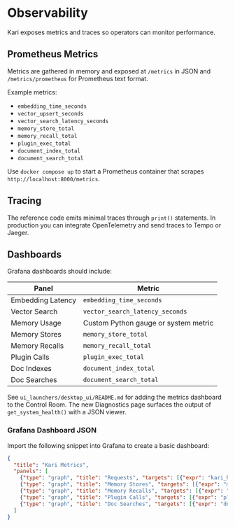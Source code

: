# Observability

Kari exposes metrics and traces so operators can monitor performance.

## Prometheus Metrics

Metrics are gathered in memory and exposed at `/metrics` in JSON and `/metrics/prometheus` for Prometheus text format.

Example metrics:

- `embedding_time_seconds`
- `vector_upsert_seconds`
- `vector_search_latency_seconds`
- `memory_store_total`
- `memory_recall_total`
- `plugin_exec_total`
- `document_index_total`
- `document_search_total`

Use `docker compose up` to start a Prometheus container that scrapes `http://localhost:8000/metrics`.

## Tracing

The reference code emits minimal traces through `print()` statements. In production you can integrate OpenTelemetry and send traces to Tempo or Jaeger.

## Dashboards

Grafana dashboards should include:

| Panel | Metric |
| ----- | ------ |
| Embedding Latency | `embedding_time_seconds` |
| Vector Search     | `vector_search_latency_seconds` |
| Memory Usage      | Custom Python gauge or system metric |
| Memory Stores     | `memory_store_total` |
| Memory Recalls    | `memory_recall_total` |
| Plugin Calls      | `plugin_exec_total` |
| Doc Indexes       | `document_index_total` |
| Doc Searches      | `document_search_total` |

See `ui_launchers/desktop_ui/README.md` for adding the metrics dashboard to the Control Room.
The new Diagnostics page surfaces the output of `get_system_health()` with a JSON viewer.

### Grafana Dashboard JSON

Import the following snippet into Grafana to create a basic dashboard:

```json
{
  "title": "Kari Metrics",
  "panels": [
    {"type": "graph", "title": "Requests", "targets": [{"expr": "kari_http_requests_total"}]},
    {"type": "graph", "title": "Memory Stores", "targets": [{"expr": "memory_store_total"}]},
    {"type": "graph", "title": "Memory Recalls", "targets": [{"expr": "memory_recall_total"}]},
    {"type": "graph", "title": "Plugin Calls", "targets": [{"expr": "plugin_exec_total"}]},
    {"type": "graph", "title": "Doc Searches", "targets": [{"expr": "document_search_total"}]}
  ]
}
```
